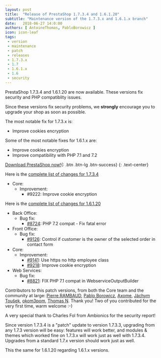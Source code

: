 ```yaml
---
layout: post
title:  "Release of PrestaShop 1.7.3.4 and 1.6.1.20"
subtitle: "Maintenance version of the 1.7.3.x and 1.6.1.x branch"
date:   2018-06-27 14:0:00
authors: [ AntoineThomas, PabloBorowicz ]
icon: icon-leaf
tags:
 - version
 - maintenance
 - patch
 - releases
 - 1.7.3.x
 - 1.7
 - 1.6.1.x
 - 1.6
 - security
---
```


PrestaShop 1.7.3.4 and 1.6.1.20 are now available. These versions fix security and PHP compatiblity issues.

Since these versions fix security problems, we **strongly** encourage you to upgrade your shop as soon as possible.

The most notable fix for 1.7.3.x is:

* Improve cookies encryption

Some of the most notable fixes for 1.6.1.x are:

* Improve cookies encryption
* Improve compatibility with PHP 7.1 and 7.2


[Download PrestaShop now!](https://www.prestashop.com/versions){: .btn .btn-lg .btn-success}
{: .text-center}

Here is the [complete list of changes for 1.7.3.4](https://github.com/PrestaShop/PrestaShop/milestone/45?closed=1)

- Core:
  - Improvement:
    - #9222: Improve cookie encryption

Here is the [complete list of changes for 1.6.1.20](https://github.com/PrestaShop/PrestaShop/milestone/43?closed=1)

- Back Office:
  - Bug fix:
    - [#8724](https://github.com/PrestaShop/PrestaShop/pull/8724): PHP 7.2 compat - Fix fatal error
- Front Office:
  - Bug fix:
    - [#9126](https://github.com/PrestaShop/PrestaShop/pull/9126): Control if customer is the owner of the selected order in contact form
- Core:
  - Improvement:
    - [#9141](https://github.com/PrestaShop/PrestaShop/pull/9141): Use https no http employee class
    - [#9218](https://github.com/PrestaShop/PrestaShop/pull/9218): Improve cookie encryption
- Web Services:
  - Bug fix:
    - [#8821](https://github.com/PrestaShop/PrestaShop/pull/8821): FIX PHP 7.1 compat in WebserviceOutputBuilder

Contributors to this patch versions, from both the Core team and the community at large: [Pierre RAMBAUD](https://github.com/PierreRambaud), [Pablo Borowicz](https://github.com/eternoendless), [Axome](https://github.com/axometeam), [Jáchym Toušek](https://github.com/enumag), [okom3pom](https://github.com/okom3pom), [Thomas N](https://github.com/Quetzacoalt91). Thank you! Two of you contributed for the very first time, warm welcome :-)

A very special thank to Charles Fol from Ambionics for the security report!

Since version 1.7.3.4 is a "patch" update to version 1.7.3.3, upgrading from any 1.7.3 version will be easy: features will work better, and modules & themes which worked fine on 1.7.3.x will work just as well with 1.7.3.4.<br/>
Upgrades from a standard 1.7.x version should work just as well.

This the same for 1.6.1.20 regarding 1.6.1.x versions.
